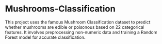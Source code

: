 # Mushrooms-Classification
This project uses the famous Mushroom Classification dataset to predict whether mushrooms are edible or poisonous based on 22 categorical features. It involves preprocessing non-numeric data and training a Random Forest model for accurate classification.
